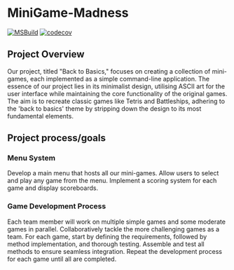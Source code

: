 # MiniGame-Madness
[![MSBuild](https://github.com/COSC345-MiniGame-Madness/MiniGame-Madness/actions/workflows/msbuild.yml/badge.svg)](https://github.com/COSC345-MiniGame-Madness/MiniGame-Madness/actions/workflows/msbuild.yml) 
[![codecov](https://codecov.io/github/COSC345-MiniGame-Madness/MiniGame-Madness/graph/badge.svg?token=WJUV5TAS1U)](https://codecov.io/github/COSC345-MiniGame-Madness/MiniGame-Madness)
## Project Overview
Our project, titled "Back to Basics," focuses on creating a collection of mini-games, each implemented as a simple command-line application. The essence of our project lies in its minimalist design, utilising ASCII art for the user interface while maintaining the core functionality of the original games. The aim is to recreate classic games like Tetris and Battleships, adhering to the 'back to basics' theme by stripping down the design to its most fundamental elements.
## Project process/goals
### Menu System
Develop a main menu that hosts all our mini-games.
Allow users to select and play any game from the menu.
Implement a scoring system for each game and display scoreboards.
### Game Development Process
Each team member will work on multiple simple games and some moderate games in parallel.
Collaboratively tackle the more challenging games as a team.
For each game, start by defining the requirements, followed by method implementation, and thorough testing.
Assemble and test all methods to ensure seamless integration.
Repeat the development process for each game until all are completed.
